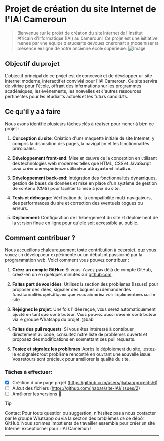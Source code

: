 # Projet de création du site Internet de l'IAI Cameroun

> Bienvenue sur le projet de création du site Internet de l'Institut Africain d'Informatique (IAI) au Cameroun ! Ce projet est une initiative menée par une équipe d'étudiants dévoués cherchant à moderniser la présence en ligne de notre ancienne école supérieure.
> ![Image](https://github.com/users/jhabaa/projects/6/assets/78347379/900792b9-41bf-45c7-87c6-f19f1acd7cab)

## Objectif du projet

L'objectif principal de ce projet est de concevoir et de développer un site Internet moderne, interactif et convivial pour l'IAI Cameroun. Ce site servira de vitrine pour l'école, offrant des informations sur les programmes académiques, les événements, les nouvelles et d'autres ressources pertinentes pour les étudiants actuels et les futurs candidats.

## Ce qu'il y a à faire

Nous avons identifié plusieurs tâches clés à réaliser pour mener à bien ce projet :

1. **Conception du site**: Création d'une maquette initiale du site Internet, y compris la disposition des pages, la navigation et les fonctionnalités principales.
  
2. **Développement front-end**: Mise en œuvre de la conception en utilisant des technologies web modernes telles que HTML, CSS et JavaScript pour créer une expérience utilisateur attrayante et intuitive.
  
3. **Développement back-end**: Intégration des fonctionnalités dynamiques, gestion de bases de données et mise en place d'un système de gestion de contenu (CMS) pour faciliter la mise à jour du site.
  
4. **Tests et débogage**: Vérification de la compatibilité multi-navigateurs, des performances du site et correction des éventuels bogues ou erreurs.
  
5. **Déploiement**: Configuration de l'hébergement du site et déploiement de la version finale en ligne pour qu'elle soit accessible au public.

## Comment contribuer ?

Nous accueillons chaleureusement toute contribution à ce projet, que vous soyez un développeur expérimenté ou un débutant passionné par la programmation web. Voici comment vous pouvez contribuer :

1. **Créez un compte GitHub**: Si vous n'avez pas déjà de compte GitHub, créez-en un en quelques minutes sur [github.com](https://github.com/).
  
2. **Faites part de vos idées**: Utilisez la section des problèmes (Issues) pour proposer des idées, signaler des bogues ou demander des fonctionnalités spécifiques que vous aimeriez voir implémentées sur le site.

3. **Rejoignez le projet**: Une fois l'idée reçue, vous serez automatiquement ajouté en tant que contributeur. Vous pouvez aussi devenir contributeur via le groupe Whatsapp du projet. @bab
  
4. **Faites des pull requests**: Si vous êtes intéressé à contribuer directement au code, consultez notre liste de problèmes ouverts et proposez des modifications en soumettant des pull requests.

5. **Testez et signalez les problèmes**: Après le déploiement du site, testez-le et signalez tout problème rencontré en ouvrant une nouvelle issue. Vos retours sont précieux pour améliorer la qualité du site.

### Tâches à effectuer:
- [x] Création d'une page projet (https://github.com/users/jhabaa/projects/6)
- [ ] AJout des fichiers (https://github.com/jhabaa/site-IAI/issues/2)
- [ ] Améliorer les versions  :tada:

> [!TIP]
> Contact
> Pour toute question ou suggestion, n'hésitez pas à nous contacter par le groupe Whatsapp ou via la section des problèmes de ce dépôt GitHub.
> Nous sommes impatients de travailler ensemble pour créer un site Internet exceptionnel pour l'IAI Cameroun !

--- 
